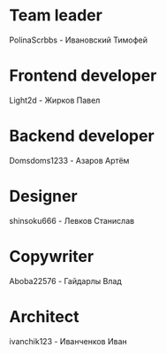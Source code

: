 # Team leader
PolinaScrbbs - Ивановский Тимофей
# Frontend developer
Light2d - Жирков Павел
# Backend developer
Domsdoms1233 - Азаров Артём
# Designer
shinsoku666 - Левков Станислав
# Copywriter
Aboba22576 - Гайдарлы Влад
# Architect
ivanchik123 - Иванченков Иван


